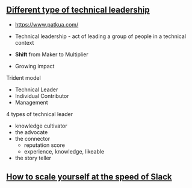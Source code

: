 


## [Different type of technical leadership](https://leaddev.com/exploring-different-types-technical-leadership)

- https://www.patkua.com/

- Technical leadership - act of leading a group of people in a technical context

- **Shift** from Maker to Multiplier
- Growing impact

Trident model
- Technical Leader
- Individual Contributor
- Management

4 types of technical leader

- knowledge cultivator
- the advocate
- the connector
  - reputation score
  - experience, knowledge, likeable
- the story teller

## [How to scale yourself at the speed of Slack](https://leaddev.com/how-scale-yourself-speed-slack)
